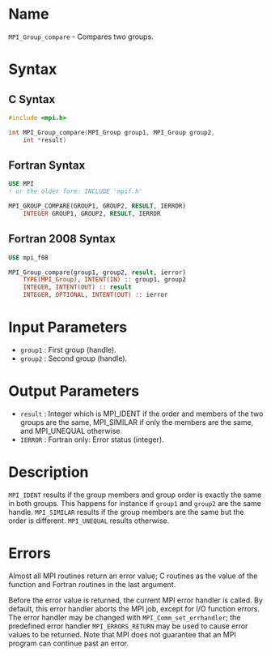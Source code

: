 # Name

`MPI_Group_compare`  - Compares two groups.

# Syntax

## C Syntax

```c
#include <mpi.h>

int MPI_Group_compare(MPI_Group group1, MPI_Group group2,
    int *result)
```

## Fortran Syntax

```fortran
USE MPI
! or the older form: INCLUDE 'mpif.h'

MPI_GROUP_COMPARE(GROUP1, GROUP2, RESULT, IERROR)
    INTEGER	GROUP1, GROUP2, RESULT, IERROR
```

## Fortran 2008 Syntax

```fortran
USE mpi_f08

MPI_Group_compare(group1, group2, result, ierror)
    TYPE(MPI_Group), INTENT(IN) :: group1, group2
    INTEGER, INTENT(OUT) :: result
    INTEGER, OPTIONAL, INTENT(OUT) :: ierror
```

# Input Parameters

* `group1` : First group (handle).
* `group2` : Second group (handle).

# Output Parameters

* `result` : Integer which is MPI_IDENT if the order and members of the two
groups are the same, MPI_SIMILAR if only the members are the same,
and MPI_UNEQUAL otherwise.
* `IERROR` : Fortran only: Error status (integer).

# Description

`MPI_IDENT` results if the group members and group order is exactly the
same in both groups. This happens for instance if `group1` and `group2` are
the same handle. `MPI_SIMILAR` results if the group members are the same
but the order is different. `MPI_UNEQUAL` results otherwise.

# Errors

Almost all MPI routines return an error value; C routines as the value
of the function and Fortran routines in the last argument.

Before the error value is returned, the current MPI error handler is
called. By default, this error handler aborts the MPI job, except for
I/O function errors. The error handler may be changed with
`MPI_Comm_set_errhandler`; the predefined error handler `MPI_ERRORS_RETURN`
may be used to cause error values to be returned. Note that MPI does not
guarantee that an MPI program can continue past an error.
